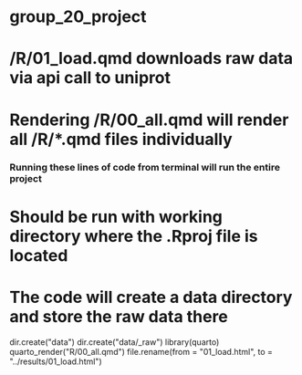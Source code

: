 # group_20_project

# /R/01_load.qmd downloads raw data via api call to uniprot

# Rendering /R/00_all.qmd will render all /R/*.qmd files individually



### Running these lines of code from terminal will run the entire project ###
# Should be run with working directory where the .Rproj file is located
# The code will create a data directory and store the raw data there
dir.create("data")
dir.create("data/_raw")
library(quarto)
quarto_render("R/00_all.qmd")
file.rename(from = "01_load.html",
            to = "../results/01_load.html")
            
            